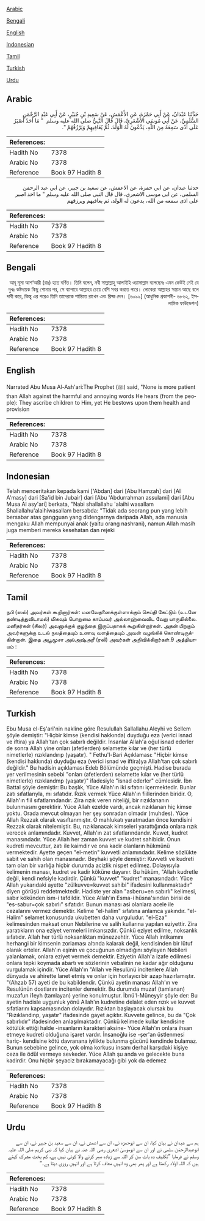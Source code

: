 [Arabic](#arabic)

[Bengali](#bengali)

[English](#english)

[Indonesian](#indonesian)

[Tamil](#tamil)

[Turkish](#turkish)

[Urdu](#urdu)

## Arabic


<div dir="rtl" lang="ar" style={{fontSize:'larger',backgroundColor:'#f8f9fa',padding:20}}>
حَدَّثَنَا عَبْدَانُ، عَنْ أَبِي حَمْزَةَ، عَنِ الأَعْمَشِ، عَنْ سَعِيدِ بْنِ جُبَيْرٍ، عَنْ أَبِي عَبْدِ الرَّحْمَنِ السُّلَمِيِّ، عَنْ أَبِي مُوسَى الأَشْعَرِيِّ، قَالَ قَالَ النَّبِيُّ صلى الله عليه وسلم ‏ "‏ مَا أَحَدٌ أَصْبَرُ عَلَى أَذًى سَمِعَهُ مِنَ اللَّهِ، يَدَّعُونَ لَهُ الْوَلَدَ، ثُمَّ يُعَافِيهِمْ وَيَرْزُقُهُمْ ‏"‏‏.‏
</div>
<div style={{backgroundColor:'#f8f9fa',padding:20, marginBottom: 10}}><table> <thead> <tr> <th>References:</th> <th></th> </tr> </thead> <tbody><tr><td>Hadith No</td><td>7378</td></tr><tr><td>Arabic No</td><td>7378</td></tr><tr><td>Reference</td><td>Book 97 Hadith 8</td></tr></tbody></table></div>


<div dir="rtl" lang="ar" style={{fontSize:'larger',backgroundColor:'#f8f9fa',padding:20}}>
حدثنا عبدان، عن ابي حمزة، عن الاعمش، عن سعيد بن جبير، عن ابي عبد الرحمن السلمي، عن ابي موسى الاشعري، قال قال النبي صلى الله عليه وسلم " ما احد اصبر على اذى سمعه من الله، يدعون له الولد، ثم يعافيهم ويرزقهم
</div>
<div style={{backgroundColor:'#f8f9fa',padding:20, marginBottom: 10}}><table> <thead> <tr> <th>References:</th> <th></th> </tr> </thead> <tbody><tr><td>Hadith No</td><td>7378</td></tr><tr><td>Arabic No</td><td>7378</td></tr><tr><td>Reference</td><td>Book 97 Hadith 8</td></tr></tbody></table></div>

## Bengali


<div dir="rtl" lang="bn" style={{fontSize:'larger',backgroundColor:'#f8f9fa',padding:20}}>
আবূ মূসা আশ‘আরী (রাঃ) হতে বর্ণিত। তিনি বলেন, নবী সাল্লাল্লাহু আলাইহি ওয়াসাল্লাম বলেছেনঃ এমন কেউই নেই যে দুখঃ কষ্টদায়ক কিছু শোনার পর, সে ব্যাপারে আল্লাহর চেয়ে বেশি সবর করতে পারে। লোকেরা আল্লাহর সন্তান আছে বলে দাবী করে, কিন্তু এর পরেও তিনি তাদেরকে শান্তিতে রাখেন এবং রিয্ক দেন। [৬০৯৯] (আধুনিক প্রকাশনী- ৬৮৬২, ইসলামিক ফাউন্ডেশন)
</div>
<div style={{backgroundColor:'#f8f9fa',padding:20, marginBottom: 10}}><table> <thead> <tr> <th>References:</th> <th></th> </tr> </thead> <tbody><tr><td>Hadith No</td><td>7378</td></tr><tr><td>Arabic No</td><td>7378</td></tr><tr><td>Reference</td><td>Book 97 Hadith 8</td></tr></tbody></table></div>

## English


<div dir="ltr" lang="en" style={{fontSize:'larger',backgroundColor:'#f8f9fa',padding:20}}>
Narrated Abu Musa Al-Ash'ari:The Prophet (ﷺ) said, "None is more patient than Allah against the harmful and annoying words He hears (from the people): They ascribe children to Him, yet He bestows upon them health and provision
</div>
<div style={{backgroundColor:'#f8f9fa',padding:20, marginBottom: 10}}><table> <thead> <tr> <th>References:</th> <th></th> </tr> </thead> <tbody><tr><td>Hadith No</td><td>7378</td></tr><tr><td>Arabic No</td><td>7378</td></tr><tr><td>Reference</td><td>Book 97 Hadith 8</td></tr></tbody></table></div>

## Indonesian


<div dir="ltr" lang="id" style={{fontSize:'larger',backgroundColor:'#f8f9fa',padding:20}}>
Telah menceritakan kepada kami ['Abdan] dari [Abu Hamzah] dari [Al A'masy] dari [Sa'id bin Jubair] dari [Abu 'Abdurrahman assulami] dari [Abu Musa Al asy'ari] berkata, "Nabi shallallahu 'alaihi wasallam Shallallahu'alaihiwasallam bersabda: "Tidak ada seorang pun yang lebih bersabar atas gangguan yang didengarnya daripada Allah, ada manusia mengaku Allah mempunyai anak (yaitu orang nashrani), namun Allah masih juga memberi mereka kesehatan dan rejeki
</div>
<div style={{backgroundColor:'#f8f9fa',padding:20, marginBottom: 10}}><table> <thead> <tr> <th>References:</th> <th></th> </tr> </thead> <tbody><tr><td>Hadith No</td><td>7378</td></tr><tr><td>Arabic No</td><td>7378</td></tr><tr><td>Reference</td><td>Book 97 Hadith 8</td></tr></tbody></table></div>

## Tamil


<div dir="ltr" lang="ta" style={{fontSize:'larger',backgroundColor:'#f8f9fa',padding:20}}>
நபி (ஸல்) அவர்கள் கூறினார்கள்: மனவேதனைக்குள்ளாக்கும் செய்தி கேட்டும் (உடனே தண்டித்துவிடாமல்) மிகவும் பொறுமை காப்பவர் அல்லாஹ்வைவிட வேறு யாருமில்லை. மனிதர்கள் (சிலர்) அவனுக்குக் குழந்தை இருப்பதாகக் கூறுகின்றார்கள். அதன் பிறகும் அவர்களுக்கு உடல் நலத்தையும் உணவு வளத்தையும் அவன் வழங்கிக் கொண்டிருக்கின்றான். இதை அபூமூசா அல்அஷ்அரீ (ரலி) அவர்கள் அறிவிக்கிறார்கள்.9 அத்தியாயம் :
</div>
<div style={{backgroundColor:'#f8f9fa',padding:20, marginBottom: 10}}><table> <thead> <tr> <th>References:</th> <th></th> </tr> </thead> <tbody><tr><td>Hadith No</td><td>7378</td></tr><tr><td>Arabic No</td><td>7378</td></tr><tr><td>Reference</td><td>Book 97 Hadith 8</td></tr></tbody></table></div>

## Turkish


<div dir="ltr" lang="tr" style={{fontSize:'larger',backgroundColor:'#f8f9fa',padding:20}}>
Ebu Musa el-Eş'ari'nin nakline göre Resulullah Sallallahu Aleyhi ve Sellem şöyle demiştir: "Hiçbir kimse (kendisi hakkında) duyduğu eza (verici isnad ve iftira) ya Allah'tan çok sabırlı değildir. İnsanlar Allah'a oğul isnad ederler de sonra Allah yine onları (afetlerden) selamette kılar ve (her türlü nimetlerle) rızıklandırıp (yaşatır). " Fethu'l-Bari Açıklaması: "Hiçbir kimse (kendisi hakkında) duyduğu eza (verici isnad ve iftira)ya Allah'tan çok sabırlı değildir." Bu hadisin açıklaması Edeb Bölümünde geçmişti. Hadise burada yer verilmesinin sebebi "onları (afetlerden) selamette kılar ve (her türlü nimetlerle) rızıklandmp (yaşatır)" ifadesiyle "isnad ederler" cümlesidir. İbn Battal şöyle demiştir: Bu başlık, Yüce Allah'ın iki sıfatını içermektedir. Bunlar zatı sıfatlarıyla, mı sıfatıdır. Rızık vermek Yüce Allah'ın fiillerinden biridir. O, Allah'ın fiil sıfatlarındandır. Zira rızık veren niteliği, bir rızıklananın bulunmasını gerektirir. Yüce Allah ezelde vardı, ancak rızıklanan hiç kimse yoktu. Orada mevcut olmayan her şey sonradan olmadır (muhdes). Yüce Allah Rezzak olarak vasıftanmıştır. O mahlukatı yaratmadan önce kendisini Rezzak olarak nitelemiştir. Bu, rızıklanacak kimseleri yarattığında onlara rızık verecek anlamındadır. Kuvvet, Allah'ın zat sıfatlarındandır. Kuwet, kudret manasındadır. Yüce Allah her zaman kuvvet ve kudret sahibidir. Onun kudreti mevcuttur, zatı ile kaimdir ve ona kadir olanların hükmünü vermektedir. Ayette geçen "el-metin" kuvvetli anlamındadır. Kelime sözlükte sabit ve sahih olan manasınadır. Beyhaki şöyle demiştir: Kuvvetli ve kudreti tam olan bir varlığa hiçbir durumda acizlik nispet edilmez. Dolayısıyla kelimenin manası, kudret ve kadir köküne dayanır. Bu hüküm, "Allah kudretle değil, kendi nefsiyle kadirdir. Çünkü "kuvvet" "kudret" manasındadır. Yüce Allah yukarıdaki ayette "zülkuvve=kuvvet sahibi" ifadesini kullanmaktadır" diyen görüşü reddetmektedir. Hadiste yer alan "asberu=en sabırlı" kelimesi, sabır kökünden ism-i tafdildir. Yüce Allah'ın Esma-i hüsna'sından birisi de "es-sabur=çok sabırlı" sıfatıdır. Bunun manası asi olanlara acele ile cezalarını vermez demektir. Kelime "el-halim" sıfatına anlamca yakındır. "el-Halim" selamet konusunda ukubetten daha vurguludur. "el-Eza" kelimesinden maksat onun Nebilerine ve salih kullarına yapılan eziyettir. Zira yaratıkların ona eziyet vermeleri imkansızdır. Çünkü eziyet edilme, noksanlık sıfatıdır. Allah her türlü noksanlıktan münezzehtir. Yüce Allah intikamını herhangi bir kimsenin zorlaması altında kalarak değil, kendisinden bir lütuf olarak erteler. Allah'ın eşinin ve çocuğunun olmadığını söyleyen Nebileri yalanlamak, onlara eziyet vermek demektir. Eziyetin Allah'a izafe edilmesi onlara tepki koymada abartı ve sözlerinin vebalinin ne kadar ağır olduğunu vurgulamak içindir. Yüce Allah'ın "Allah ve Resulünü incitenlere Allah dünyada ve ahirette lanet etmiş ve onlar için horlayıcı bir azap hazırlamıştır. "(Ahzab 57) ayeti de bu kabildendir. Çünkü ayetin manası Allah'ın ve Resulünün dostlarını incitenler demektir. Bu durumda muzaf (tamlanan) muzafun i1eyh (tamlayan) yerine konulmuştur. İbnü'l-Müneyyir şöyle der: Bu ayetin hadisle uygunluk yönü Allah'ın kudretine delalet eden rızık ve kuvvet sıfatlarını kapsamasından dolayıdır. Rızıktan başlayacak olursak bu "Rızıklandınp, yaşatır" ifadesinde gayet açıktır. Kuvvete gelince, bu da "Çok sabırlıdır" ifadesinden anlaşılmaktadır. Çünkü kelimede kullar kendisine kötülük ettiği halde -insanların karakteri aksine- Yüce Allah'ın onlara ihsan etmeye kudreti olduğuna işaret vardır. İnsanoğlu ise -şer'an üstlenmesi hariç- kendisine kötü davranana iyilikte bulunma gücünü kendinde bulamaz. Bunun sebebine gelince, yok olma korkusu insanı derhal karşıdaki kişiye ceza ile ödül vermeye sevkeder. Yüce Allah şu anda ve gelecekte buna kadirdir. Onu hiçbir şeyaciz bırakamayacağı gibi yok da edemez
</div>
<div style={{backgroundColor:'#f8f9fa',padding:20, marginBottom: 10}}><table> <thead> <tr> <th>References:</th> <th></th> </tr> </thead> <tbody><tr><td>Hadith No</td><td>7378</td></tr><tr><td>Arabic No</td><td>7378</td></tr><tr><td>Reference</td><td>Book 97 Hadith 8</td></tr></tbody></table></div>

## Urdu


<div dir="rtl" lang="ur" style={{fontSize:'larger',backgroundColor:'#f8f9fa',padding:20}}>
ہم سے عبدان نے بیان کیا، ان سے ابوحمزہ نے، ان سے اعمش نے، ان سے سعید بن جبیر نے، ان سے ابوعبدالرحمٰن سلمی نے اور ان سے ابوموسیٰ اشعری رضی اللہ عنہ نے بیان کیا کہ نبی کریم صلی اللہ علیہ وسلم نے فرمایا ”تکلیف دہ بات سن کر اللہ سے زیادہ صبر کرنے والا کوئی نہیں ہے، کم بخت مشرک کہتے ہیں کہ اللہ اولاد رکھتا ہے اور پھر بھی وہ انہیں معاف کرتا ہے اور انہیں روزی دیتا ہے۔“
</div>
<div style={{backgroundColor:'#f8f9fa',padding:20, marginBottom: 10}}><table> <thead> <tr> <th>References:</th> <th></th> </tr> </thead> <tbody><tr><td>Hadith No</td><td>7378</td></tr><tr><td>Arabic No</td><td>7378</td></tr><tr><td>Reference</td><td>Book 97 Hadith 8</td></tr></tbody></table></div>